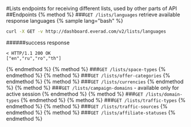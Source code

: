 #Lists
endpoints for receiving different lists, used by other parts of API
##Endpoints
{% method %}
###`GET /lists/languages`
retrieve available response languages
{% sample lang="bash" %}
```bash
curl -X GET -v http://dashboard.everad.com/v2/lists/languages
```
######success response
```
< HTTP/1.1 200 OK
["en","ru","ro","th"]
```
{% endmethod %}
{% method %}
###`GET /lists/space-types`
{% endmethod %}
{% method %}
###`GET /lists/offer-categories`
{% endmethod %}
{% method %}
###`GET /lists/currencies`
{% endmethod %}
{% method %}
###`GET /lists/campaign-domains` - available only for active session
{% endmethod %}
{% method %}
###`GET /lists/domain-types`
{% endmethod %}
{% method %}
###`GET /lists/traffic-types`
{% endmethod %}
{% method %}
###`GET /lists/traffic-sources`
{% endmethod %}
{% method %}
###`GET /lists/affiliate-statuses`
{% endmethod %}








